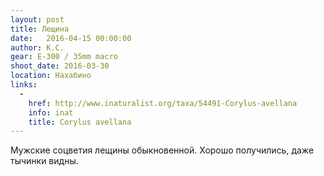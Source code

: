 ```yaml
---
layout: post
title: Лещина
date:   2016-04-15 00:00:00
author: К.С.
gear: E-300 / 35mm macro
shoot_date: 2016-03-30
location: Нахабино
links:
  -
    href: http://www.inaturalist.org/taxa/54491-Corylus-avellana
    info: inat
    title: Corylus avellana
---
```


Мужские соцветия лещины обыкновенной. Хорошо получились, даже тычинки видны.
